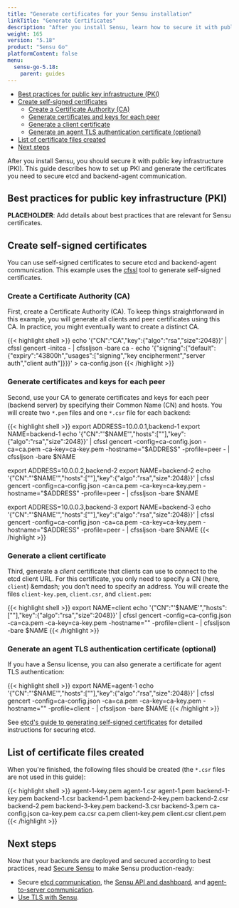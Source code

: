 ```yaml
---
title: "Generate certificates for your Sensu installation"
linkTitle: "Generate Certificates"
description: "After you install Sensu, learn how to secure it with public key infrastructure (PKI). Set up PKI and generate the certificates you need to secure Sensu."
weight: 165
version: "5.18"
product: "Sensu Go"
platformContent: false
menu:
  sensu-go-5.18:
    parent: guides
---
```


- [Best practices for public key infrastructure (PKI)](#best-practices-for-public-key-infrastructure-pki)
- [Create self-signed certificates](#create-self-signed-certificates)
  - [Create a Certificate Authority (CA)](#create-a-certificate-authority-ca)
  - [Generate certificates and keys for each peer](#generate-certificates-and-keys-for-each-peer)
  - [Generate a client certificate ](#generate-a-client-certificate)
  - [Generate an agent TLS authentication certificate (optional)](#generate-an-agent-tls-authentication-certificate-optional)
- [List of certificate files created](#list-of-certificate-files-created)
- [Next steps](#next-steps)

After you install Sensu, you should secure it with public key infrastructure (PKI).
This guide describes how to set up PKI and generate the certificates you need to secure etcd and backend-agent communication.

## Best practices for public key infrastructure (PKI)

**PLACEHOLDER**: Add details about best practices that are relevant for Sensu certificates.

## Create self-signed certificates

You can use self-signed certificates to secure etcd and backend-agent communication.
This example uses the [cfssl][6] tool to generate self-signed certificates.

### Create a Certificate Authority (CA)

First, create a Certificate Authority (CA).
To keep things straightforward in this example, you will generate all clients and peer certificates using this CA.
In practice, you might eventually want to create a distinct CA.

{{< highlight shell >}}
echo '{"CN":"CA","key":{"algo":"rsa","size":2048}}' | cfssl gencert -initca - | cfssljson -bare ca -
echo '{"signing":{"default":{"expiry":"43800h","usages":["signing","key encipherment","server auth","client auth"]}}}' > ca-config.json
{{< /highlight >}}

### Generate certificates and keys for each peer

Second, use your CA to generate certificates and keys for each peer (backend server) by specifying their Common Name (CN) and hosts.
You will create two `*.pem` files and one `*.csr` file for each backend:

{{< highlight shell >}}
export ADDRESS=10.0.0.1,backend-1
export NAME=backend-1
echo '{"CN":"'$NAME'","hosts":[""],"key":{"algo":"rsa","size":2048}}' | cfssl gencert -config=ca-config.json -ca=ca.pem -ca-key=ca-key.pem -hostname="$ADDRESS" -profile=peer - | cfssljson -bare $NAME

export ADDRESS=10.0.0.2,backend-2
export NAME=backend-2
echo '{"CN":"'$NAME'","hosts":[""],"key":{"algo":"rsa","size":2048}}' | cfssl gencert -config=ca-config.json -ca=ca.pem -ca-key=ca-key.pem -hostname="$ADDRESS" -profile=peer - | cfssljson -bare $NAME

export ADDRESS=10.0.0.3,backend-3
export NAME=backend-3
echo '{"CN":"'$NAME'","hosts":[""],"key":{"algo":"rsa","size":2048}}' | cfssl gencert -config=ca-config.json -ca=ca.pem -ca-key=ca-key.pem -hostname="$ADDRESS" -profile=peer - | cfssljson -bare $NAME
{{< /highlight >}}

### Generate a client certificate 

Third, generate a *client* certificate that clients can use to connect to the etcd client URL.
For this certificate, you only need to specify a CN (here, `client`) &emdash; you don't need to specify an address.
You will create the files `client-key.pem`, `client.csr`, and `client.pem`:

{{< highlight shell >}}
export NAME=client
echo '{"CN":"'$NAME'","hosts":[""],"key":{"algo":"rsa","size":2048}}' | cfssl gencert -config=ca-config.json -ca=ca.pem -ca-key=ca-key.pem -hostname="" -profile=client - | cfssljson -bare $NAME
{{< /highlight >}}

### Generate an agent TLS authentication certificate (optional)

If you have a Sensu license, you can also generate a certificate for agent TLS authentication:

{{< highlight shell >}}
export NAME=agent-1
echo '{"CN":"'$NAME'","hosts":[""],"key":{"algo":"rsa","size":2048}}' | cfssl gencert -config=ca-config.json -ca=ca.pem -ca-key=ca-key.pem -hostname="" -profile=client - | cfssljson -bare $NAME
{{< /highlight >}}

See [etcd's guide to generating self-signed certificates][7] for detailed instructions for securing etcd.

## List of certificate files created

When you're finished, the following files should be created (the `*.csr` files are not used in this guide):

{{< highlight shell >}}
agent-1-key.pem
agent-1.csr
agent-1.pem
backend-1-key.pem
backend-1.csr
backend-1.pem
backend-2-key.pem
backend-2.csr
backend-2.pem
backend-3-key.pem
backend-3.csr
backend-3.pem
ca-config.json
ca-key.pem
ca.csr
ca.pem
client-key.pem
client.csr
client.pem
{{< /highlight >}}

## Next steps

Now that your backends are deployed and secured according to best practices, read [Secure Sensu][1] to make Sensu production-ready:

- Secure [etcd communication][2], the [Sensu API and dashboard][3], and [agent-to-server communication][4].
- [Use TLS with Sensu][5].


[1]: ../../guides/securing-sensu/
[2]: ../../guides/securing-sensu/#secure-etcd-peer-communication
[3]: ../../guides/securing-sensu/#secure-the-api-and-dashboard
[4]: ../../guides/securing-sensu/#secure-sensu-agent-to-server-communication
[5]: ../../guides/securing-sensu/#sensu-agent-tls-authentication
[6]: https://github.com/cloudflare/cfssl
[7]: https://etcd.io/docs/v3.4.0/op-guide/security/
